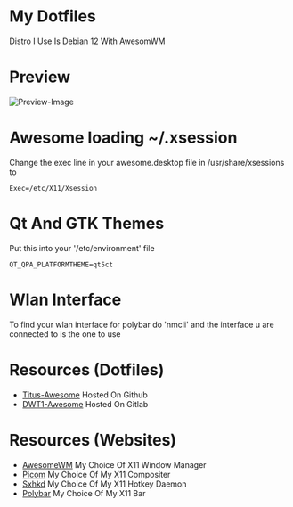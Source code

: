 # My Dotfiles
Distro I Use Is Debian 12 With AwesomWM

# Preview
![Preview-Image](https://user-images.githubusercontent.com/100316787/235046943-977f3a49-f7bd-4ea2-ac33-083dc09080bf.png)

# Awesome loading ~/.xsession
Change the exec line in your awesome.desktop file in /usr/share/xsessions to
```
Exec=/etc/X11/Xsession 
```

# Qt And GTK Themes
Put this into your '/etc/environment' file
```
QT_QPA_PLATFORMTHEME=qt5ct 
```

# Wlan Interface
To find your wlan interface for polybar do 'nmcli' and the interface u are connected to is the one to use

# Resources (Dotfiles)
- [Titus-Awesome](https://github.com/ChrisTitusTech/titus-awesome) Hosted On Github
- [DWT1-Awesome](https://gitlab.com/dwt1/dotfiles/-/tree/master/.config/awesome) Hosted On Gitlab

# Resources (Websites)
- [AwesomeWM](https://awesomewm.org/) My Choice Of X11 Window Manager
- [Picom](https://github.com/yshui/picom) My Choice Of My X11 Compositer
- [Sxhkd](https://github.com/baskerville/sxhkd) My Choice Of My X11 Hotkey Daemon
- [Polybar](https://polybar.github.io/) My Choice Of My X11 Bar 
